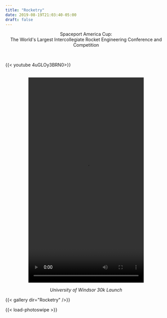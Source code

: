 ```yaml
---
title: "Rocketry"
date: 2019-08-19T21:03:40-05:00
draft: false
---
```

<p style="text-align: center;">
Spaceport America Cup:  <br>
The World's Largest Intercollegiate Rocket Engineering Conference and Competition
</p>
<br>

{{< youtube 4uGLOy3BRN0>}}  
<br>

 <!---<embed src="/pdfs/Team52FinalReport.pdf" type="application/pdf" width=600 height=600>
 Alternate way to embed PDF
 --->

<p style="text-align: center;">
<video width="360" height="640" controls>
  <source src="\Rocketry\Rocket Launch Mute.mp4" type="video/mp4">
</p>

<p style="text-align: center;"> <i>
  University of Windsor 30k Launch
</p>  </i>

{{< gallery dir="Rocketry" />}}

<p style="text-align: center;">
<object data="/pdfs/Team52FinalReport.pdf" type="application/pdf" width=375 height=520>
</object>

<object data="/pdfs/Design, Analysis and Construction of a Fin for Rocket.pdf" type="application/pdf" width=375 height=520>
</object>
</p>

{{< load-photoswipe >}}
